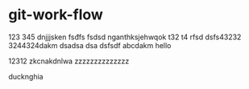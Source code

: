 ﻿# git-work-flow
123 345
dnjjjsken fsđfs fsdsd
nganthksjehwqok
t32
t4 
rfsd
dsfs43232
3244324dakm
dsadsa
dsa
dsfsdf
abcdakm
hello

12312
zkcnakdnlwa
zzzzzzzzzzzzzz

ducknghia